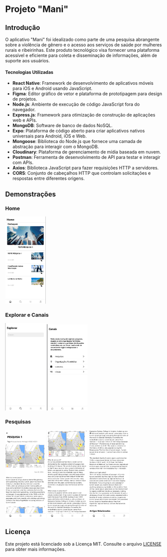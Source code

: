 
# Projeto "Mani"

## Introdução

O aplicativo "Mani" foi idealizado como parte de uma pesquisa abrangente sobre a violência de gênero e o acesso aos serviços de saúde por mulheres rurais e ribeirinhas. Este produto tecnológico visa fornecer uma plataforma acessível e eficiente para coleta e disseminação de informações, além de suporte aos usuários.

#### Tecnologias Utilizadas

- **React Native**: Framework de desenvolvimento de aplicativos móveis para iOS e Android usando JavaScript.
- **Figma**: Editor gráfico de vetor e plataforma de prototipagem para design de projetos.
- **Node.js**: Ambiente de execução de código JavaScript fora do navegador.
- **Express.js**: Framework para otimização de construção de aplicações web e APIs.
- **MongoDB**: Software de banco de dados NoSQL.
- **Expo**: Plataforma de código aberto para criar aplicativos nativos universais para Android, iOS e Web.
- **Mongoose**: Biblioteca do Node.js que fornece uma camada de abstração para interagir com o MongoDB.
- **Cloudinary**: Plataforma de gerenciamento de mídia baseada em nuvem.
- **Postman**: Ferramenta de desenvolvimento de API para testar e interagir com APIs.
- **Axios**: Biblioteca JavaScript para fazer requisições HTTP a servidores.
- **CORS**: Conjunto de cabeçalhos HTTP que controlam solicitações e respostas entre diferentes origens.

## Demonstrações
### Home

<p align="left">
  <img src="screenshots/Home 2.png" width="130">
</p>

### Explorar e Canais

<p align="left">
  <img src="screenshots/Explorar.png" width="130">
  <img src="screenshots/Canais.png" width="130">
</p>

### Pesquisas

<p align="left">
  <img src="screenshots/DEMO PESQUISA 1.png" width="130">
  <img src="screenshots/DEMO PESQUISA 2.png" width="130">
  <img src="screenshots/DEMO PESQUISA 3.png" width="130">
</p>

## Licença

Este projeto está licenciado sob a Licença MIT. Consulte o arquivo [LICENSE](LICENSE) para obter mais informações.

